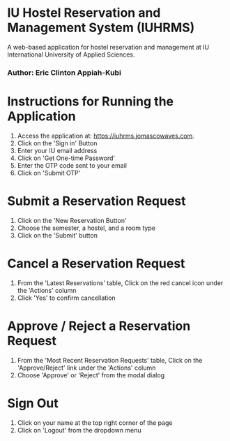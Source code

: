 # IU Hostel Reservation and Management System (IUHRMS)
A web-based application for hostel reservation and management at IU International University of Applied Sciences. 
### **Author: Eric Clinton Appiah-Kubi**


# Instructions for Running the Application
1. Access the application at: https://iuhrms.jomascowaves.com. 
2. Click on the 'Sign in' Button 
3. Enter your IU email address 
4. Click on 'Get One-time Password'
5. Enter the OTP code sent to your email
6. Click on 'Submit OTP'

# Submit a Reservation Request
1. Click on the 'New Reservation Button'
2. Choose the semester, a hostel, and a room type
3. Click on the 'Submit' button

# Cancel a Reservation Request
1. From the 'Latest Reservations' table, Click on the red cancel icon under the 'Actions' column 
2. Click 'Yes' to confirm cancellation

# Approve / Reject a Reservation Request
1. From the 'Most Recent Reservation Requests' table, Click on the 'Approve/Reject' link under the 'Actions' column
2. Choose 'Approve' or 'Reject' from the modal dialog

# Sign Out
1. Click on your name at the top right corner of the page
2. Click on 'Logout' from the dropdown menu